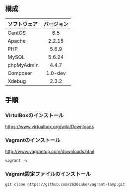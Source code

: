 ## 構成
|ソフトウェア|バージョン|
|:--|:-:|
|CentOS|6.5|
|Apache|2.2.15|
|PHP|5.6.9|
|MySQL|5.6.24|
|phpMyAdmin|4.4.7|
|Composer|1.0-dev|
|Xdebug|2.3.2|

## 手順
### VirtulBoxのインストール
https://www.virtualbox.org/wiki/Downloads

### Vagrantのインストール
http://www.vagrantup.com/downloads.html
```
vagrant -v
```

### Vagrant設定ファイルのインストール
```
git clone https://github.com/2626suke/vagrant-lamp.git
```

###
